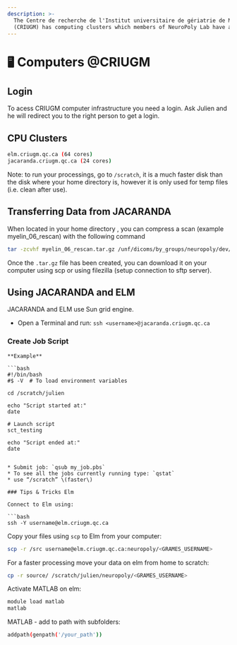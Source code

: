 ```yaml
---
description: >-
  The Centre de recherche de l'Institut universitaire de gériatrie de Montréal
  (CRIUGM) has computing clusters which members of NeuroPoly Lab have access to.
---
```


# `🖥` Computers \@CRIUGM

## Login

To acess CRIUGM computer infrastructure you need a login. Ask Julien and he will redirect you to the right person to get a login.

## CPU Clusters

```bash
elm.criugm.qc.ca (64 cores)
jacaranda.criugm.qc.ca (24 cores)
```

Note: to run your processings, go to `/scratch`, it is a much faster disk than the disk where your home directory is, however it is only used for temp files \(i.e. clean after use\).

## Transferring Data from JACARANDA

When located in your home directory , you can compress a scan \(example myelin\_06\_rescan\) with the following command

```bash
tar -zcvhf myelin_06_rescan.tar.gz /unf/dicoms/by_groups/neuropoly/dev/myelin_mapping/myelin_06_rescan/
```

Once the `.tar.gz` file has been created, you can download it on your computer using scp or using filezilla \(setup connection to sftp server\).

## Using JACARANDA and ELM

JACARANDA and ELM use Sun grid engine.

* Open a Terminal and run: `ssh <username>@jacaranda.criugm.qc.ca`

### **Create Job Script**

```{note}
**Example**

```bash
#!/bin/bash
#$ -V  # To load environment variables
 
cd /scratch/julien
 
echo "Script started at:"
date
 
# Launch script
sct_testing
 
echo "Script ended at:"
date
```
```

* Submit job: `qsub my_job.pbs`
* To see all the jobs currently running type: `qstat`
* use “/scratch” \(faster\)

### Tips & Tricks Elm

Connect to Elm using:

```bash
ssh -Y username@elm.criugm.qc.ca
```

Copy your files using `scp` to Elm from your computer:

```bash
scp -r /src username@elm.criugm.qc.ca:neuropoly/<GRAMES_USERNAME>
```

For a faster processing move your data on elm from home to scratch:

```bash
cp -r source/ /scratch/julien/neuropoly/<GRAMES_USERNAME>
```

Activate MATLAB on elm:

```bash
module load matlab
matlab
```

MATLAB - add to path with subfolders:

```bash
addpath(genpath('/your_path'))
```

